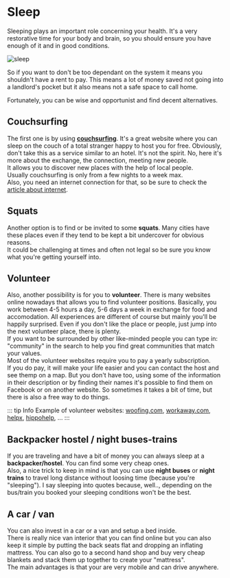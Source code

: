 # Sleep

Sleeping plays an important role concerning your health. It's a very restorative time for your body and brain, so you should ensure you have enough of it and in good conditions.

![sleep](~@assets/sleep.jpeg)

So if you want to don't be too dependant on the system it means you shouldn't have a rent to pay. This means a lot of money saved not going into a landlord's pocket but it also means not a safe space to call home.

Fortunately, you can be wise and opportunist and find decent alternatives.

## Couchsurfing

The first one is by using [**couchsurfing**](https://couchsurfing.com). It's a great website where you can sleep on the couch of a total stranger happy to host you for free. Obviously, don't take this as a service similar to an hotel. It's not the spirit. No, here it's more about the exchange, the connection, meeting new people.  
It allows you to discover new places with the help of local people.  
Usually couchsurfing is only from a few nights to a week max.  
Also, you need an internet connection for that, so be sure to check the [article about internet](../extras/internet).

## Squats

Another option is to find or be invited to some **squats**. Many cities have these places even if they tend to be kept a bit undercover for obvious reasons.  
It could be challenging at times and often not legal so be sure you know what you're getting yourself into.

## Volunteer

Also, another possibility is for you to **volunteer**. There is many websites online nowadays that allows you to find volunteer positions. Basically, you work between 4-5 hours a day, 5-6 days a week in exchange for food and accomodation. All experiences are different of course but mainly you'll be happily surprised. Even if you don't like the place or people, just jump into the next volunteer place, there is plenty.  
If you want to be surrounded by other like-minded people you can type in: "community" in the search to help you find great communities that match your values.  
Most of the volunteer websites require you to pay a yearly subscription.  
If you do pay, it will make your life easier and you can contact the host and see themp on a map. But you don't have too, using some of the information in their description or by finding their names it's possible to find them on Facebook or on another website. So sometimes it takes a bit of time, but there is also a free way to do things.

::: tip Info
Example of volunteer websites:
[woofing.com](https://woofing.com), [workaway.com](https://workaway.com), [helpx](https://helpx.com), [hippohelp](https://hippohelp.com), ...
:::

## Backpacker hostel / night buses-trains

If you are traveling and have a bit of money you can always sleep at a **backpacker/hostel**. You can find some very cheap ones.  
Also, a nice trick to keep in mind is that you can use **night buses** or **night trains** to travel long distance without loosing time (because you're "sleeping"). I say sleeping into quotes because, well.., depending on the bus/train you booked your sleeping conditions won't be the best.

## A car / van

You can also invest in a car or a van and setup a bed inside.  
There is really nice van interior that you can find online but you can also keep it simple by putting the back seats flat and dropping an inflating mattress. You can also go to a second hand shop and buy very cheap blankets and stack them up together to create your "mattress".  
The main advantages is that your are very mobile and can drive anywhere.
